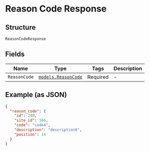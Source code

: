
# Reason Code Response

## Structure

`ReasonCodeResponse`

## Fields

| Name | Type | Tags | Description |
|  --- | --- | --- | --- |
| `ReasonCode` | [`models.ReasonCode`](reason-code.md) | Required | - |

## Example (as JSON)

```json
{
  "reason_code": {
    "id": 240,
    "site_id": 166,
    "code": "code4",
    "description": "description6",
    "position": 14
  }
}
```

